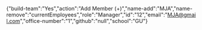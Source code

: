 {"build-team":"Yes","action":"Add Member (+)","name-add":"MJA","name-remove":"currentEmployees","role":"Manager","id":"12","email":"MJA@gmail.com","office-number":"1","github":"null","school":"GU"}